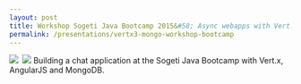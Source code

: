 ```yaml
---
layout: post
title: Workshop Sogeti Java Bootcamp 2015&#58; Async webapps with Vert.x, AngularJS and MongoDB
permalink: /presentations/vertx3-mongo-workshop-bootcamp
---
```

<a href="{{site.url}}/presentations/vertx3-mongo-workshop-bootcamp.pdf"><img style="float:left; margin-right: 0.5em;" src="{{site.url}}/img/presentation.svg"/></a>
<a href="https://github.com/erwindeg/vertx3-chat"><img src="{{site.url}}/img/github.svg"/></a>
Building a chat application at the Sogeti Java Bootcamp with Vert.x, AngularJS and MongoDB.